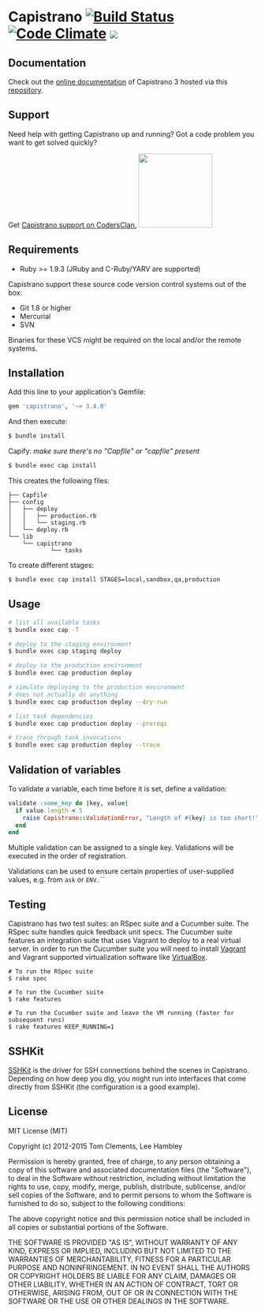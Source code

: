 # Capistrano [![Build Status](https://travis-ci.org/capistrano/capistrano.svg?branch=master)](https://travis-ci.org/capistrano/capistrano) [![Code Climate](http://img.shields.io/codeclimate/github/capistrano/capistrano.svg)](https://codeclimate.com/github/capistrano/capistrano) <a href="http://codersclan.net/?repo_id=325&source=small"><img src="http://img.shields.io/badge/get-support-blue.svg"></a>

## Documentation

Check out the [online documentation](http://capistranorb.com) of Capistrano 3 hosted via this [repository](https://github.com/capistrano/capistrano.github.io).

## Support

Need help with getting Capistrano up and running? Got a code problem you want to get solved quickly?

Get <a href="http://codersclan.net/?repo_id=325&source=link">Capistrano support on CodersClan.</a> <a href="http://codersclan.net/?repo_id=325&source=big"><img src="http://www.codersclan.net/gs_button/?repo_id=325" width="150"></a>

## Requirements

* Ruby >= 1.9.3 (JRuby and C-Ruby/YARV are supported)

Capistrano support these source code version control systems out of the box:

* Git 1.8 or higher
* Mercurial
* SVN

Binaries for these VCS might be required on the local and/or the remote systems.

## Installation

Add this line to your application's Gemfile:

``` ruby
gem 'capistrano', '~> 3.4.0'
```

And then execute:

``` sh
$ bundle install
```

Capify:
*make sure there's no "Capfile" or "capfile" present*
``` sh
$ bundle exec cap install
```

This creates the following files:

```
├── Capfile
├── config
│   ├── deploy
│   │   ├── production.rb
│   │   └── staging.rb
│   └── deploy.rb
└── lib
    └── capistrano
            └── tasks
```

To create different stages:

``` sh
$ bundle exec cap install STAGES=local,sandbox,qa,production
```

## Usage

``` sh
# list all available tasks
$ bundle exec cap -T

# deploy to the staging environment
$ bundle exec cap staging deploy

# deploy to the production environment
$ bundle exec cap production deploy

# simulate deploying to the production environment
# does not actually do anything
$ bundle exec cap production deploy --dry-run

# list task dependencies
$ bundle exec cap production deploy --prereqs

# trace through task invocations
$ bundle exec cap production deploy --trace
```

## Validation of variables

To validate a variable, each time before it is set, define a validation:

```ruby
validate :some_key do |key, value|
  if value.length < 5
    raise Capistrano::ValidationError, "Length of #{key} is too short!"
  end
end
```

Multiple validation can be assigned to a single key. Validations will be executed
in the order of registration.

Validations can be used to ensure certain properties of user-supplied values,
e.g. from `ask` or `ENV`. ``

## Testing

Capistrano has two test suites: an RSpec suite and a Cucumber suite. The
RSpec suite handles quick feedback unit specs. The Cucumber suite features
an integration suite that uses Vagrant to deploy to a real virtual
server. In order to run the Cucumber suite you will need to install
[Vagrant](http://www.vagrantup.com/) and Vagrant supported
virtualization software like
[VirtualBox](https://www.virtualbox.org/wiki/Downloads).

```
# To run the RSpec suite
$ rake spec

# To run the Cucumber suite
$ rake features

# To run the Cucumber suite and leave the VM running (faster for subsequent runs)
$ rake features KEEP_RUNNING=1
```

## SSHKit

[SSHKit](https://github.com/leehambley/sshkit) is the driver for SSH
connections behind the scenes in Capistrano. Depending on how deep you dig, you
might run into interfaces that come directly from SSHKit (the configuration is
a good example).

## License

MIT License (MIT)

Copyright (c) 2012-2015 Tom Clements, Lee Hambley

Permission is hereby granted, free of charge, to any person obtaining a copy
of this software and associated documentation files (the "Software"), to deal
in the Software without restriction, including without limitation the rights
to use, copy, modify, merge, publish, distribute, sublicense, and/or sell
copies of the Software, and to permit persons to whom the Software is
furnished to do so, subject to the following conditions:

The above copyright notice and this permission notice shall be included in
all copies or substantial portions of the Software.

THE SOFTWARE IS PROVIDED "AS IS", WITHOUT WARRANTY OF ANY KIND, EXPRESS OR
IMPLIED, INCLUDING BUT NOT LIMITED TO THE WARRANTIES OF MERCHANTABILITY,
FITNESS FOR A PARTICULAR PURPOSE AND NONINFRINGEMENT. IN NO EVENT SHALL THE
AUTHORS OR COPYRIGHT HOLDERS BE LIABLE FOR ANY CLAIM, DAMAGES OR OTHER
LIABILITY, WHETHER IN AN ACTION OF CONTRACT, TORT OR OTHERWISE, ARISING FROM,
OUT OF OR IN CONNECTION WITH THE SOFTWARE OR THE USE OR OTHER DEALINGS IN
THE SOFTWARE.
